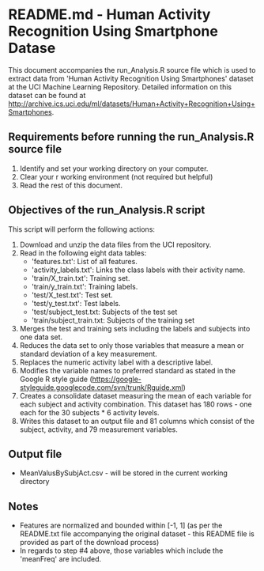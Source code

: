 README.md - Human Activity Recognition Using Smartphone Datase
========================================================

This document accompanies the run_Analysis.R source file which is used to extract data from 'Human Activity Recognition Using Smartphones' dataset at the UCI Machine Learning Repository. Detailed information on this dataset can be found at http://archive.ics.uci.edu/ml/datasets/Human+Activity+Recognition+Using+Smartphones.


Requirements before running the run_Analysis.R source file
----------------------------------------------------------

1. Identify and set your working directory on your computer.
2. Clear your r working environment (not required but helpful)
3. Read the rest of this document.

Objectives of the run_Analysis.R script
----------------------------------------------------------
This script will perform the following actions:

1. Download and unzip the data files from the UCI repository.
2. Read in the following eight data tables:
    - 'features.txt': List of all features.
    - 'activity_labels.txt': Links the class labels with their activity name.
    - 'train/X_train.txt': Training set.
    - 'train/y_train.txt': Training labels.
    - 'test/X_test.txt': Test set.
    - 'test/y_test.txt': Test labels.
    - 'test/subject_test.txt: Subjects of the test set
    - 'train/subject_train.txt: Subjects of the training set
3. Merges the test and training sets including the labels and subjects into one data set.
4. Reduces the data set to only those variables that measure a mean or standard deviation of a key measurement.
5. Replaces the numeric activity label with a descriptive label.
6. Modifies the variable names to preferred standard as stated in the Google R style guide (https://google-styleguide.googlecode.com/svn/trunk/Rguide.xml)
7. Creates a consolidate dataset measuring the mean of each variable for each subject and activity combination. This dataset has 180 rows - one each for the 30 subjects * 6 activity levels.
8. Writes this dataset to an output file and 81 columns which consist of the subject, activity, and 79 measurement variables.

Output file
-----------------------------------------------------------
- MeanValusBySubjAct.csv - will be stored in the current working directory


Notes
-----------------------------------------------------------
- Features are normalized and bounded within [-1, 1] (as per the README.txt file accompanying the original dataset - this README file is provided as part of the download process)
- In regards to step #4 above, those variables which include the 'meanFreq' are included.






